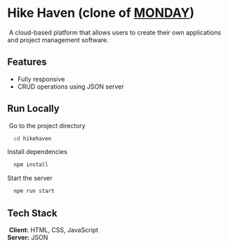 # Hike Haven (clone of [MONDAY](https://www.ssense.com/en-in))
​
A cloud-based platform that allows
users to create their own applications and project
management software.
​
​
## Features
- Fully responsive
- CRUD operations using JSON server
​
​
## Run Locally
​
Go to the project directory

```bash
  cd hikehaven
```

Install dependencies

```bash
  npm install
```

Start the server

```bash
  npm run start
```

## Tech Stack
​
**Client:** HTML, CSS, JavaScript
<br>
**Server:** JSON
